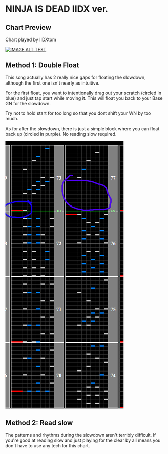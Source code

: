 # NINJA IS DEAD IIDX ver.

## Chart Preview
Chart played by IIDXtom

[![IMAGE ALT TEXT](http://img.youtube.com/vi/rRq3fo_VVaU/0.jpg)](https://youtu.be/rRq3fo_VVaU?t=85 "beatmania IIDX 23 copula NINJA IS DEAD IIDX ver. SPA 正規")

## Method 1: Double Float

This song actually has 2 really nice gaps for floating the slowdown, although the first one isn't nearly as intuitive.

For the first float, you want to intentionally drag out your scratch (circled in blue) and just tap start while moving it. This will float you back to your Base GN for the slowdown.

Try not to hold start for too long so that you dont shift your WN by too much.

As for after the slowdown, there is just a simple block where you can float back up (circled in purple). No reading slow required.

![NINJA IS DEAD slowdown](NID.png "Where to float NINJA IS DEAD IIDX ver.")


## Method 2: Read slow

The patterns and rhythms during the slowdown aren't terribly difficult. If you're good at reading slow and just playing for the clear by all means you don't have to use any tech for this chart.